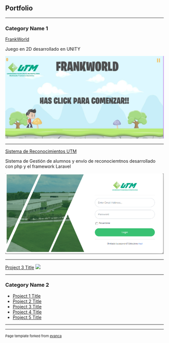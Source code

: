 ## Portfolio

---

### Category Name 1 

[FrankWorld](/sample_page)
<p>Juego en 2D desarrollado en UNITY</p>
<img src="images/3.jpg?raw=true"/>

---
[Sistema de Reconocimientos UTM](/pdf/sample_presentation.pdf)
<p>Sistema de Gestión de alumnos y envío de reconociemtnos desarrollado con php y el framework Laravel</p>
<img src="images/1.png?raw=true"/>

---
[Project 3 Title](http://example.com/)
<img src="images/dummy_thumbnail.jpg?raw=true"/>

---

### Category Name 2

- [Project 1 Title](http://example.com/)
- [Project 2 Title](http://example.com/)
- [Project 3 Title](http://example.com/)
- [Project 4 Title](http://example.com/)
- [Project 5 Title](http://example.com/)

---




---
<p style="font-size:11px">Page template forked from <a href="https://github.com/evanca/quick-portfolio">evanca</a></p>
<!-- Remove above link if you don't want to attibute -->
